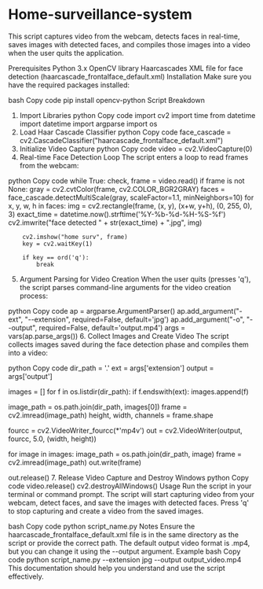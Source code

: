 # Home-surveillance-system

This script captures video from the webcam, detects faces in real-time, saves images with detected faces, and compiles those images into a video when the user quits the application.

Prerequisites
Python 3.x
OpenCV library
Haarcascades XML file for face detection (haarcascade_frontalface_default.xml)
Installation
Make sure you have the required packages installed:

bash
Copy code
pip install opencv-python
Script Breakdown
1. Import Libraries
python
Copy code
import cv2
import time
from datetime import datetime
import argparse
import os
2. Load Haar Cascade Classifier
python
Copy code
face_cascade = cv2.CascadeClassifier("haarcascade_frontalface_default.xml")
3. Initialize Video Capture
python
Copy code
video = cv2.VideoCapture(0)
4. Real-time Face Detection Loop
The script enters a loop to read frames from the webcam:

python
Copy code
while True:
    check, frame = video.read()
    if frame is not None:
        gray = cv2.cvtColor(frame, cv2.COLOR_BGR2GRAY)
        faces = face_cascade.detectMultiScale(gray, scaleFactor=1.1, minNeighbors=10)
        for x, y, w, h in faces:
            img = cv2.rectangle(frame, (x, y), (x+w, y+h), (0, 255, 0), 3)
            exact_time = datetime.now().strftime('%Y-%b-%d-%H-%S-%f')
            cv2.imwrite("face detected " + str(exact_time) + ".jpg", img)

        cv2.imshow("home surv", frame)
        key = cv2.waitKey(1)

        if key == ord('q'):
            break
5. Argument Parsing for Video Creation
When the user quits (presses 'q'), the script parses command-line arguments for the video creation process:

python
Copy code
ap = argparse.ArgumentParser()
ap.add_argument("-ext", "--extension", required=False, default='jpg')
ap.add_argument("-o", "--output", required=False, default='output.mp4')
args = vars(ap.parse_args())
6. Collect Images and Create Video
The script collects images saved during the face detection phase and compiles them into a video:

python
Copy code
dir_path = '.'
ext = args['extension']
output = args['output']

images = []
for f in os.listdir(dir_path):
    if f.endswith(ext):
        images.append(f)

image_path = os.path.join(dir_path, images[0])
frame = cv2.imread(image_path)
height, width, channels = frame.shape

fourcc = cv2.VideoWriter_fourcc(*'mp4v')
out = cv2.VideoWriter(output, fourcc, 5.0, (width, height))

for image in images:
    image_path = os.path.join(dir_path, image)
    frame = cv2.imread(image_path)
    out.write(frame)

out.release()
7. Release Video Capture and Destroy Windows
python
Copy code
video.release()
cv2.destroyAllWindows()
Usage
Run the script in your terminal or command prompt. The script will start capturing video from your webcam, detect faces, and save the images with detected faces. Press 'q' to stop capturing and create a video from the saved images.

bash
Copy code
python script_name.py
Notes
Ensure the haarcascade_frontalface_default.xml file is in the same directory as the script or provide the correct path.
The default output video format is .mp4, but you can change it using the --output argument.
Example
bash
Copy code
python script_name.py --extension jpg --output output_video.mp4
This documentation should help you understand and use the script effectively.
